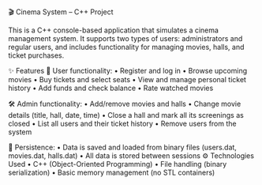 🎬 Cinema System – C++ Project

This is a C++ console-based application that simulates a cinema management system. It supports two types of users: administrators and regular users, and includes functionality for managing movies, halls, and ticket purchases.

✨ Features
👤 User functionality:
•	Register and log in
•	Browse upcoming movies
•	Buy tickets and select seats
•	View and manage personal ticket history
•	Add funds and check balance
•	Rate watched movies

🛠️ Admin functionality:
•	Add/remove movies and halls
•	Change movie details (title, hall, date, time)
•	Close a hall and mark all its screenings as closed
•	List all users and their ticket history
•	Remove users from the system

💾 Persistence:
•	Data is saved and loaded from binary files (users.dat, movies.dat, halls.dat)
•	All data is stored between sessions
⚙️ Technologies Used
•	C++ (Object-Oriented Programming)
•	File handling (binary serialization)
•	Basic memory management (no STL containers)

